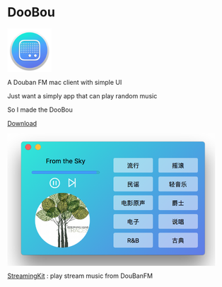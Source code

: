 # DooBou
<div  align="left">    
 <img src="./icon.png" width = "100" height = "100" alt="图片名称" align=center />
</div> 

A Douban FM mac client with simple UI

Just want a simply app that can play random music 

So I made the DooBou

[Download](http://oo0wf28xi.bkt.clouddn.com/DooBou.dmg)

<div  align="left">    
 <img src="./screenshot.png" width = "470" height = "300" alt="图片名称" align=center />
</div>


[StreamingKit](https://github.com/tumtumtum/StreamingKit) : play stream music from DouBanFM



